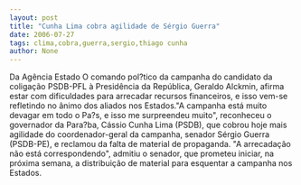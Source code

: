 ```yaml
---
layout: post
title: "Cunha Lima cobra agilidade de Sérgio Guerra"
date: 2006-07-27
tags: clima,cobra,guerra,sergio,thiago cunha
author: None
---
```

Da Agência Estado
O comando pol?tico da campanha do candidato da coligação PSDB-PFL à Presidência da República, Geraldo Alckmin, afirma estar com dificuldades para arrecadar recursos financeiros, e isso vem-se refletindo no ânimo dos aliados nos Estados.\"A campanha está muito devagar em todo o Pa?s, e isso me surpreendeu muito\", reconheceu o governador da Para?ba, Cássio Cunha Lima (PSDB), que cobrou hoje mais agilidade do coordenador-geral da campanha, senador Sérgio Guerra (PSDB-PE), e reclamou da falta de material de propaganda. 
\"A arrecadação não está correspondendo\", admitiu o senador, que prometeu iniciar, na próxima semana, a distribuição de material para esquentar a campanha nos Estados.  